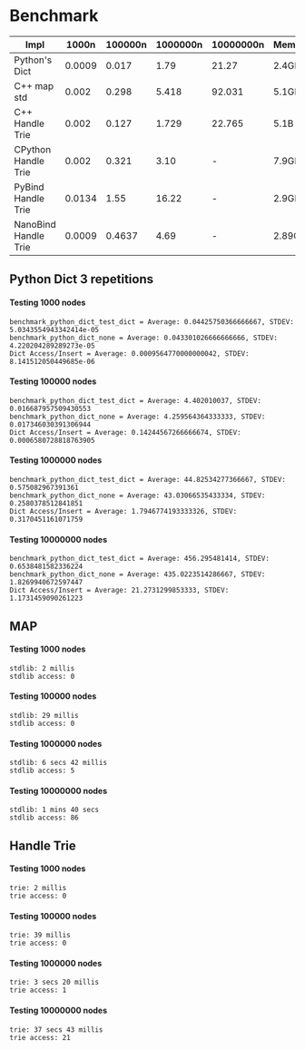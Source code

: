# Benchmark



|  Impl |  1000n  | 100000n  | 1000000n  | 10000000n | Memory |
|---|---|---|---|---|---|
| Python's Dict  | 0.0009  | 0.017  | 1.79  |  21.27 | 2.4GB |
|  C++ map std |  0.002 |  0.298 |  5.418 |  92.031  | 5.1GB |
|  C++ Handle Trie |  0.002 |  0.127 |  1.729 | 22.765  | 5.1B |
|  CPython Handle Trie |  0.002 |  0.321 |  3.10 | -  | 7.9GB |
|  PyBind Handle Trie |  0.0134 |  1.55 |  16.22 | -  | 2.9GB |
|  NanoBind Handle Trie |  0.0009 |  0.4637 |  4.69 | -  | 2.89GB |


## Python Dict 3 repetitions


#### Testing 1000 nodes

```
benchmark_python_dict_test_dict = Average: 0.04425750366666667, STDEV: 5.0343554943342414e-05
benchmark_python_dict_none = Average: 0.043301026666666666, STDEV: 4.220204289289273e-05
Dict Access/Insert = Average: 0.0009564770000000042, STDEV: 8.141512050449685e-06
```


#### Testing 100000 nodes

```
benchmark_python_dict_test_dict = Average: 4.402010037, STDEV: 0.016687957509430553
benchmark_python_dict_none = Average: 4.259564364333333, STDEV: 0.017346030391306944
Dict Access/Insert = Average: 0.14244567266666674, STDEV: 0.0006580728818763905
```

#### Testing 1000000 nodes
```
benchmark_python_dict_test_dict = Average: 44.82534277366667, STDEV: 0.575082967391361
benchmark_python_dict_none = Average: 43.03066535433334, STDEV: 0.2580378512841851
Dict Access/Insert = Average: 1.7946774193333326, STDEV: 0.3170451161071759
```

#### Testing 10000000 nodes
```
benchmark_python_dict_test_dict = Average: 456.295481414, STDEV: 0.6538481582336224
benchmark_python_dict_none = Average: 435.0223514286667, STDEV: 1.8269940672597447
Dict Access/Insert = Average: 21.2731299853333, STDEV: 1.1731459090261223
```

## MAP

#### Testing 1000 nodes
```
stdlib: 2 millis
stdlib access: 0
```
#### Testing 100000 nodes
```
stdlib: 29 millis
stdlib access: 0
```
#### Testing 1000000 nodes
```
stdlib: 6 secs 42 millis
stdlib access: 5
```
#### Testing 10000000 nodes
```
stdlib: 1 mins 40 secs
stdlib access: 86
```

## Handle Trie

#### Testing 1000 nodes
```
trie: 2 millis
trie access: 0
```
#### Testing 100000 nodes
```
trie: 39 millis
trie access: 0
```
#### Testing 1000000 nodes
```
trie: 3 secs 20 millis
trie access: 1
```
#### Testing 10000000 nodes
```
trie: 37 secs 43 millis
trie access: 21
```